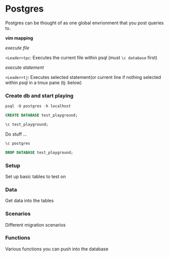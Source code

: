 # Postgres

Postgres can be thought of as one global envrionment that you post queries to.

**vim mapping**

*execute file*

`<Leader>tpc`: Executes the current file within psql (must `\c database` first)

*execute statement*

`<Leader>tj`: Executes selected statement(or current line if nothing selected
within psql in a tmux pane (tj: below)

### Create db and start playing

```sql
psql -U postgres -h localhost
```

```sql
CREATE DATABASE test_playground;
```

```sql
\c test_playground;
```


Do stuff ...



```sql
\c postgres
```

```sql
DROP DATABASE test_playground;
```

### Setup

Set up basic tables to test on


### Data

Get data into the tables


### Scenarios

Different migration scenarios


### Functions

Various functions you can push into the database

